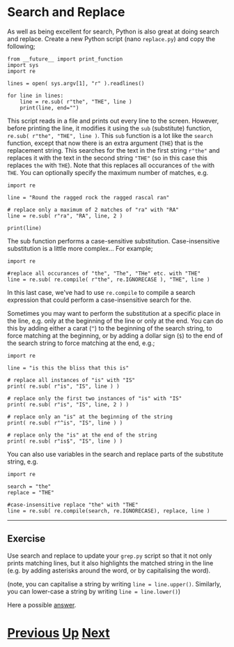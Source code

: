 # Search and Replace

As well as being excellent for search, Python is also great at doing search and replace. Create a new Python script (nano `replace.py`) and copy the following;

    from __future__ import print_function
    import sys
    import re
    
    lines = open( sys.argv[1], "r" ).readlines()
    
    for line in lines:
        line = re.sub( r"the", "THE", line )
        print(line, end="")

This script reads in a file and prints out every line to the screen. However, before printing the line, it modifies it using the `sub` (substitute) function, `re.sub( r"the", "THE", line )`. This `sub` function is a lot like the `search` function, except that now there is an extra argument (`THE`) that is the replacement string. This searches for the text in the first string `r"the"` and replaces it with the text in the second string `"THE"` (so in this case this replaces `the` with `THE`). Note that this replaces all occurances of `the` with `THE`. You can optionally specify the maximum number of matches, e.g.

    import re
    
    line = "Round the ragged rock the ragged rascal ran"
    
    # replace only a maximum of 2 matches of "ra" with "RA"
    line = re.sub( r"ra", "RA", line, 2 )
    
    print(line)

The sub function performs a case-sensitive substitution. Case-insensitive substitution is a little more complex... For example;

    import re
    
    #replace all occurances of "the", "The", "THe" etc. with "THE"
    line = re.sub( re.compile( r"the", re.IGNORECASE ), "THE", line )

In this last case, we've had to use `re.compile` to compile a search expression that could perform a case-insensitive search for the.

Sometimes you may want to perform the substitution at a specific place in the line, e.g. only at the beginning of the line or only at the end. You can do this by adding either a carat (`^`) to the beginning of the search string, to force matching at the beginning, or by adding a dollar sign (`$`) to the end of the search string to force matching at the end, e.g.;

    import re
    
    line = "is this the bliss that this is"
    
    # replace all instances of "is" with "IS"
    print( re.sub( r"is", "IS", line ) )
    
    # replace only the first two instances of "is" with "IS"
    print( re.sub( r"is", "IS", line, 2 ) )
    
    # replace only an "is" at the beginning of the string
    print( re.sub( r"^is", "IS", line ) )
    
    # replace only the "is" at the end of the string
    print( re.sub( r"is$", "IS", line ) )

You can also use variables in the search and replace parts of the substitute string, e.g.

    import re
    
    search = "the"
    replace = "THE"
    
    #case-insensitive replace "the" with "THE"
    line = re.sub( re.compile(search, re.IGNORECASE), replace, line )

***

## Exercise

Use search and replace to update your `grep.py` script so that it not only prints matching lines, but it also highlights the matched string in the line (e.g. by adding asterisks around the word, or by capitalising the word).

(note, you can capitalise a string by writing `line = line.upper()`. Similarly, you can lower-case a string by writing `line = line.lower()`)

Here a possible [answer](replacing_answer.md).

# [Previous](searching.md) [Up](README.md) [Next](running.md)
